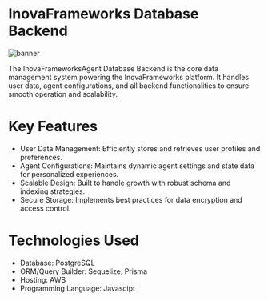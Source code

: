 # InovaFrameworks Database Backend
![banner](https://i.postimg.cc/dtSwrsRG/Untitled-design-1.png)

The InovaFrameworksAgent Database Backend is the core data management system powering the InovaFrameworks platform. It handles user data, agent configurations, and all backend functionalities to ensure smooth operation and scalability.

# Key Features

- User Data Management: Efficiently stores and retrieves user profiles and preferences.
- Agent Configurations: Maintains dynamic agent settings and state data for personalized experiences.
- Scalable Design: Built to handle growth with robust schema and indexing strategies.
- Secure Storage: Implements best practices for data encryption and access control.
  
# Technologies Used
- Database: PostgreSQL
- ORM/Query Builder: Sequelize, Prisma
- Hosting: AWS
- Programming Language: Javascipt
